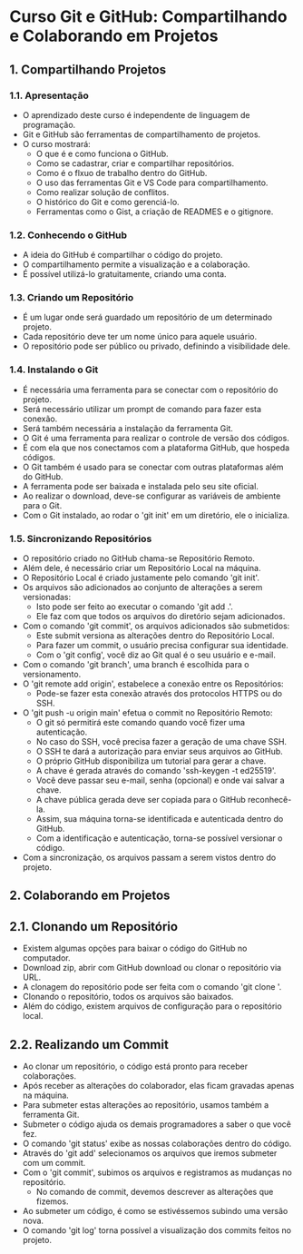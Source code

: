 # Curso Git e GitHub: Compartilhando e Colaborando em Projetos

## 1. Compartilhando Projetos

### 1.1. Apresentação
- O aprendizado deste curso é independente de linguagem de programação.
- Git e GitHub são ferramentas de compartilhamento de projetos.
- O curso mostrará:
	- O que é e como funciona o GitHub.
	- Como se cadastrar, criar e compartilhar repositórios.
	- Como é o flxuo de trabalho dentro do GitHub.
	- O uso das ferramentas Git e VS Code para compartilhamento.
	- Como realizar solução de conflitos.
	- O histórico do Git e como gerenciá-lo.
	- Ferramentas como o Gist, a criação de READMES e o gitignore.

### 1.2. Conhecendo o GitHub
- A ideia do GitHub é compartilhar o código do projeto.
- O compartilhamento permite a visualização e a colaboração.
- É possível utilizá-lo gratuitamente, criando uma conta.

### 1.3. Criando um Repositório
- É um lugar onde será guardado um repositório de um determinado projeto.
- Cada repositório deve ter um nome único para aquele usuário.
- O repositório pode ser público ou privado, definindo a visibilidade dele.

### 1.4. Instalando o Git
- É necessária uma ferramenta para se conectar com o repositório do projeto.
- Será necessário utilizar um prompt de comando para fazer esta conexão.
- Será também necessária a instalação da ferramenta Git.
- O Git é uma ferramenta para realizar o controle de versão dos códigos.
- É com ela que nos conectamos com a plataforma GitHub, que hospeda códigos.
- O Git também é usado para se conectar com outras plataformas além do GitHub.
- A ferramenta pode ser baixada e instalada pelo seu site oficial.
- Ao realizar o download, deve-se configurar as variáveis de ambiente para o Git.
- Com o Git instalado, ao rodar o 'git init' em um diretório, ele o inicializa.

### 1.5. Sincronizando Repositórios
- O repositório criado no GitHub chama-se Repositório Remoto.
- Além dele, é necessário criar um Repositório Local na máquina.
- O Repositório Local é criado justamente pelo comando 'git init'.
- Os arquivos são adicionados ao conjunto de alterações a serem versionadas:
	- Isto pode ser feito ao executar o comando 'git add .'.
	- Ele faz com que todos os arquivos do diretório sejam adicionados.
- Com o comando 'git commit', os arquivos adicionados são submetidos:
	- Este submit versiona as alterações dentro do Repositório Local.
	- Para fazer um commit, o usuário precisa configurar sua identidade.
	- Com o 'git config', você diz ao Git qual é o seu usuário e e-mail.
- Com o comando 'git branch', uma branch é escolhida para o versionamento.
- O 'git remote add origin', estabelece a conexão entre os Repositórios:
	- Pode-se fazer esta conexão através dos protocolos HTTPS ou do SSH.
- O 'git push -u origin main' efetua o commit no Repositório Remoto:
	- O git só permitirá este comando quando você fizer uma autenticação.
	- No caso do SSH, você precisa fazer a geração de uma chave SSH.
	- O SSH te dará a autorização para enviar seus arquivos ao GitHub.
	- O próprio GitHub disponibiliza um tutorial para gerar a chave.
	- A chave é gerada através do comando 'ssh-keygen -t ed25519'.
	- Você deve passar seu e-mail, senha (opcional) e onde vai salvar a chave.
	- A chave pública gerada deve ser copiada para o GitHub reconhecê-la.
	- Assim, sua máquina torna-se identificada e autenticada dentro do GitHub.
	- Com a identificação e autenticação, torna-se possível versionar o código.
- Com a sincronização, os arquivos passam a serem vistos dentro do projeto.
	
## 2. Colaborando em Projetos

## 2.1. Clonando um Repositório
- Existem algumas opções para baixar o código do GitHub no computador.
- Download zip, abrir com GitHub download ou clonar o repositório via URL.
- A clonagem do repositório pode ser feita com o comando 'git clone <url>'.
- Clonando o repositório, todos os arquivos são baixados.
- Além do código, existem arquivos de configuração para o repositório local.

## 2.2. Realizando um Commit
- Ao clonar um repositório, o código está pronto para receber colaborações.
- Após receber as alterações do colaborador, elas ficam gravadas apenas na máquina.
- Para submeter estas alterações ao repositório, usamos também a ferramenta Git.
- Submeter o código ajuda os demais programadores a saber o que você fez.
- O comando 'git status' exibe as nossas colaborações dentro do código.
- Através do 'git add' selecionamos os arquivos que iremos submeter com um commit.
- Com o 'git commit', subimos os arquivos e registramos as mudanças no repositório.
	- No comando de commit, devemos descrever as alterações que fizemos.
- Ao submeter um código, é como se estivéssemos subindo uma versão nova.
- O comando 'git log' torna possível a visualização dos commits feitos no projeto.
